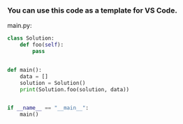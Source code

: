 ### You can use this code as a template for VS Code.

main.py:
``` python
class Solution:
    def foo(self):
        pass


def main():
    data = []
    solution = Solution()
    print(Solution.foo(solution, data))


if __name__ == "__main__":
    main()

```
